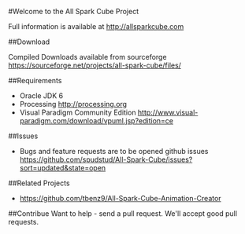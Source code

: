 #Welcome to the All Spark Cube Project

Full information is available at http://allsparkcube.com

##Download

Compiled Downloads available from sourceforge
https://sourceforge.net/projects/all-spark-cube/files/

##Requirements

* Oracle JDK 6 
* Processing http://processing.org
* Visual Paradigm Community Edition http://www.visual-paradigm.com/download/vpuml.jsp?edition=ce


##Issues

* Bugs and feature requests are to be opened github issues https://github.com/spudstud/All-Spark-Cube/issues?sort=updated&state=open

##Related Projects

* https://github.com/tbenz9/All-Spark-Cube-Animation-Creator

##Contribue
Want to help - send a pull request. We'll accept good pull requests.






 




